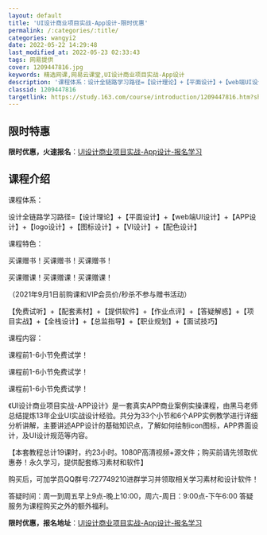 ```yaml
---
layout: default
title: 'UI设计商业项目实战-App设计-限时优惠'
permalink: /:categories/:title/
categories: wangyi2
date: 2022-05-22 14:29:48
last_modified_at: 2022-05-23 02:33:43
tags: 网易提供
cover: 1209447816.jpg
keywords: 精选网课,网易云课堂,UI设计商业项目实战-App设计
description: '课程体系：设计全链路学习路径=【设计理论】+【平面设计】+【web端UI设计】+【APP设计】+【logo设计】+【图标'
classid: 1209447816
targetlink: https://study.163.com/course/introduction/1209447816.htm?share=1&shareId=1025206652&utm_campaign=share&utm_medium=iphoneShare&utm_source=&utm_u=1025206652
---
```


## 限时特惠

**限时优惠，火速报名**：[UI设计商业项目实战-App设计-报名学习](https://study.163.com/course/introduction/1209447816.htm?share=1&shareId=1025206652&utm_campaign=share&utm_medium=iphoneShare&utm_source=&utm_u=1025206652)

## 课程介绍

课程体系：

设计全链路学习路径=【设计理论】+【平面设计】+【web端UI设计】+【APP设计】+【logo设计】+【图标设计】+【VI设计】+【配色设计】



课程特色：

买课赠书！买课赠书！买课赠书！

买课赠课！买课赠课！买课赠课！

（2021年9月1日前购课和VIP会员价/秒杀不参与赠书活动）



【免费试听】+【配套素材】+【提供软件】+【作业点评】+【答疑解惑】+【项目实战】+【全栈设计】+【总监指导】+【职业规划】+【面试技巧】



课程内容：

课程前1-6小节免费试学！

课程前1-6小节免费试学！

课程前1-6小节免费试学！

《UI设计商业项目实战-APP设计》是一套真实APP商业案例实操课程，由黑马老师总结提炼13年企业UI实战设计经验。共分为33个小节和6个APP实例教学进行详细分析讲解，主要讲述APP设计的基础知识点，了解如何绘制icon图标，APP界面设计，及UI设计规范等内容。



【本套教程总计19课时，约23小时。1080P高清视频+源文件；购买前请先领取优惠券！永久学习，提供配套练习素材和软件】



购买后，可加学员QQ群号:727749210进群学习并领取相关学习素材和设计软件！



答疑时间：周一到周五早上9点-晚上10:00，周六-周日：9:00点-下午6:00 答疑服务为课程购买之外的额外福利。

**限时优惠，报名地址**：[UI设计商业项目实战-App设计-报名学习](https://study.163.com/course/introduction/1209447816.htm?share=1&shareId=1025206652&utm_campaign=share&utm_medium=iphoneShare&utm_source=&utm_u=1025206652)

